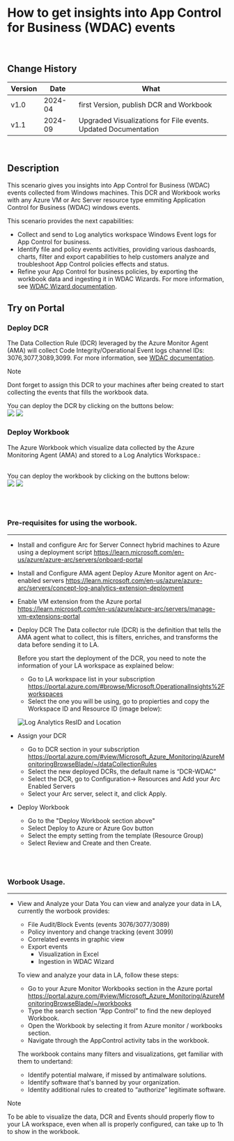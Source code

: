 # How to get insights into App Control for Business (WDAC) events
<br />

## Change History

| Version | Date  | What |
| ------------- |-----| -----|
| v1.0|2024-04| first Version, publish DCR and Workbook |
| v1.1|2024-09| Upgraded Visualizations for File events. Updated Documentation|

<br />

## Description
This scenario gives you insights into App Control for Business (WDAC) events collected from Windows machines. 
This DCR and Workbook works with any Azure VM or Arc Server resource type emmiting Application Control for Business (WDAC) windows events.

This scenario provides the next capabilities:
- Collect and send to Log analytics workspace Windows Event logs for App Control for business.
- Identify file and policy events activities, providing various dashoards, charts, filter and export capabilities to help customers analyze and troubleshoot App Control policies effects and status.
- Refine your App Control for business policies, by exporting the workbook data and ingesting it in WDAC Wizards. For more information, see [WDAC Wizard documentation](https://learn.microsoft.com/en-us/windows/security/application-security/application-control/windows-defender-application-control/design/wdac-wizard).

## Try on Portal
### Deploy DCR

The Data Collection Rule (DCR) leveraged by the Azure Monitor Agent (AMA) will collect Code Integrity/Operational Event logs channel IDs: 3076,3077,3089,3099. For more information, see [WDAC documentation](https://learn.microsoft.com/en-us/windows/security/application-security/application-control/windows-defender-application-control/operations/event-id-explanations#wdac-block-events-for-executables-dlls-and-drivers).

> [!NOTE]
> Dont forget to assign this DCR to your machines after being created to start collecting the events that fills the workbook data.

You can deploy the DCR by clicking on the buttons below:<br />
<a 
href="https://portal.azure.com/#create/Microsoft.Template/uri/https%3A%2F%2Fraw.githubusercontent.com%2Fmicrosoft%2FAzureMonitorCommunity%2Fmaster%2FScenarios%2FHow%2520to%2520get%2520insights%2520into%2520App%2520Control%2520(WDAC)%2520events%2FDCR-WDAC.json" target="_blank"><img src="https://aka.ms/deploytoazurebutton"/></a>
<a href="https://portal.azure.us/#create/Microsoft.Template/uri/https%3A%2F%2Fraw.githubusercontent.com%2Fmicrosoft%2FAzureMonitorCommunity%2Fmaster%2FScenarios%2FHow%2520to%2520get%2520insights%2520into%2520App%2520Control%2520(WDAC)%2520events%2FDCR-WDAC.json" target="_blank"><img src="https://aka.ms/deploytoazuregovbutton"/></a>

### Deploy Workbook

The Azure Workbook which visualize data collected by the Azure Monitoring Agent (AMA) and stored to a Log Analytics Workspace.:<br />

<br />
You can deploy the workbook by clicking on the buttons below:<br />
<a href="https://portal.azure.com/#create/Microsoft.Template/uri/https%3A%2F%2Fraw.githubusercontent.com%2Fmicrosoft%2FAzureMonitorCommunity%2Fmaster%2FScenarios%2FHow%2520to%2520get%2520insights%2520into%2520App%2520Control%2520(WDAC)%2520events%2Fworkbook.json" target="_blank"><img src="https://aka.ms/deploytoazurebutton"/></a>
<a href="https://portal.azure.us/#create/Microsoft.Template/uri/https%3A%2F%2Fraw.githubusercontent.com%2Fmicrosoft%2FAzureMonitorCommunity%2Fmaster%2FScenarios%2FHow%2520to%2520get%2520insights%2520into%2520App%2520Control%2520(WDAC)%2520events%2Fworkbook.json" target="_blank"><img src="https://aka.ms/deploytoazuregovbutton"/></a>

<br /><br />
### Pre-requisites for using the worbook.
** **
- Install and configure Arc for Server
  Connect hybrid machines to Azure using a deployment script
  https://learn.microsoft.com/en-us/azure/azure-arc/servers/onboard-portal
  
- Install and Configure AMA agent
  Deploy Azure Monitor agent on Arc-enabled servers
  https://learn.microsoft.com/en-us/azure/azure-arc/servers/concept-log-analytics-extension-deployment
  
- Enable VM extension from the Azure portal
  https://learn.microsoft.com/en-us/azure/azure-arc/servers/manage-vm-extensions-portal
  
- Deploy DCR
  The Data collector rule (DCR) is the definition that tells the AMA agent what to collect, this is filters, enriches, and transforms the data before sending it to LA.

  Before you start the deployment of the DCR, you need to note the information of your LA workspace as explained below:
    - Go to LA workspace list in your subscription https://portal.azure.com/#browse/Microsoft.OperationalInsights%2Fworkspaces
    - Select the one you will be using, go to propierties and copy the Workspace ID and Resource ID (image below):
  
    ![Log Analytics ResID and Location](./picture/LogAnalytics.png)

- Assign your DCR
    - Go to DCR section in your subscription https://portal.azure.com/#view/Microsoft_Azure_Monitoring/AzureMonitoringBrowseBlade/~/dataCollectionRules
    - Select the new deployed DCRs, the default name is “DCR-WDAC”
    - Select the DCR, go to Configuration-> Resources and Add your Arc Enabled Servers
    - Select your Arc server, select it, and click Apply. 

- Deploy Workbook
    - Go to the "Deploy Workbook section above"
    - Select Deploy to Azure or Azure Gov button
    - Select the empty setting from the template (Resource Group)
    - Select Review and Create and then Create.

<br /><br />
### Worbook Usage.
** **
- View and Analyze your Data
  You can view and analyze your data in LA, currently the worbook provides:
  - File Audit/Block Events (events 3076/3077/3089)
  - Policy inventory and change tracking (event 3099)
  - Correlated events in graphic view
  - Export events
      - Visualization in Excel
      - Ingestion in WDAC Wizard
  
  To view and analyze your data in LA, follow these steps:
  - Go to your Azure Monitor Workbooks section in the Azure portal
    https://portal.azure.com/#view/Microsoft_Azure_Monitoring/AzureMonitoringBrowseBlade/~/workbooks
  - Type the search section “App Control” to find the new deployed Workbook.
  - Open the Workbook by selecting it from Azure monitor / workbooks section.
  - Navigate through the AppControl activity tabs in the workbook.

  The workbook contains many filters and visualizations, get familiar with them to undertand:
  - Identify potential malware, if missed by antimalware solutions.
  - Identify software that's banned by your organization.
  - Identity additional rules to created to “authorize” legitimate software.
    
> [!NOTE]
> To be able to visualize the data, DCR and Events should properly flow to your LA workspace, even when all is properly configured, can take up to 1h to show in the workbook.

<br /><br />
